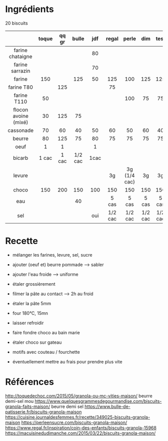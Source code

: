 # Ingrédients

20 biscuits

|                      | toque | qq gr |  bulle  | jdf  |  regal  |    perle     |   dim   |  test   |
| :------------------: | :---: | :---: | :-----: | :--: | :-----: | :----------: | :-----: | :-----: |
|   farine chataigne   |       |       |         |  80  |         |              |         |         |
|   farine sarrazin    |       |       |         |  70  |         |              |         |         |
|        farine        |  150  |       |   125   |  50  |   125   |     100      |   125   |   125   |
|      farine T80      |       |  125  |         |      |   75    |              |         |         |
|     farine T110      |  50   |       |         |      |         |     100      |   75    |   75    |
| flocon avoine (mixé) |  30   |  125  |   75    |      |         |              |         |         |
|      cassonade       |  70   |  60   |   40    |  50  |   60    |      50      |   60    |   40    |
|        beurre        |  80   |  125  |   75    |  80  |   75    |      75      |   75    |   75    |
|         oeuf         |   1   |   1   |         |  1   |         |              |         |         |
|        bicarb        | 1 cac | 1 cac | 1/2 cac | 1cac |         |              |         |         |
|        levure        |       |       |         |      |   3g    | 3g (1/4 cac) |   3g    |   3g    |
|        choco         |  150  |  200  |   150   | 100  |   150   |     150      |   150   |   150   |
|         eau          |       |       |   40    |      |  5 cas  |    5 cas     |  5 cas  |  5 cas  |
|         sel          |       |       |         | oui  | 1/2 cac |   1/2 cac    | 1/2 cac | 1/2 cac |


# Recette
- mélanger les farines, levure, sel, sucre
- ajouter (oeuf et) beurre pommade --> sabler
- ajouter l'eau froide --> uniforme
- étaler grossièrement
- filmer la pâte au contact --> 2h au froid
- étaler la pâte 5mm
- four 180°C, 15mn
- laisser refroidir

- faire fondre choco au bain marie
- étaler choco sur gateau
- motifs avec couteau / fourchette
- éventuellement mettre au frais pour prendre plus vite

# Références

http://toquedechoc.com/2015/05/granola-ou-mc-vities-maison/
   beurre demi-sel mou
https://www.quelquesgrammesdegourmandise.com/biscuits-granola-faits-maison/
    beurre demi sel
https://www.bulle-de-patisserie.fr/biscuits-granola-maison
https://cuisine.journaldesfemmes.fr/recette/349025-biscuits-granola-maison
https://perleensucre.com/biscuits-granola-maison/
https://www.regal.fr/inspiration/coin-des-enfants/biscuits-granola-15968
https://macuisinedudimanche.com/2015/03/22/biscuits-granola-maison/